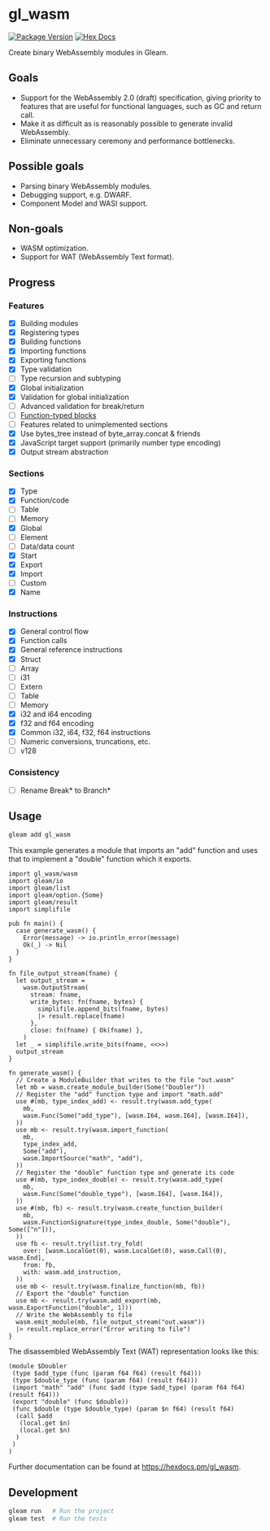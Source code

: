 # gl_wasm

[![Package Version](https://img.shields.io/hexpm/v/gl_wasm)](https://hex.pm/packages/gl_wasm)
[![Hex Docs](https://img.shields.io/badge/hex-docs-ffaff3)](https://hexdocs.pm/gl_wasm/)

Create binary WebAssembly modules in Gleam.

## Goals

 - Support for the WebAssembly 2.0 (draft) specification, giving priority to
 features that are useful for functional languages, such as GC and return call.
 - Make it as difficult as is reasonably possible to generate invalid
 WebAssembly.
 - Eliminate unnecessary ceremony and performance bottlenecks.

## Possible goals

 - Parsing binary WebAssembly modules.
 - Debugging support, e.g. DWARF.
 - Component Model and WASI support.

## Non-goals

 - WASM optimization.
 - Support for WAT (WebAssembly Text format).

## Progress

### Features

 - [x] Building modules
 - [x] Registering types
 - [x] Building functions
 - [x] Importing functions
 - [x] Exporting functions
 - [x] Type validation
 - [ ] Type recursion and subtyping
 - [x] Global initialization
 - [x] Validation for global initialization
 - [ ] Advanced validation for break/return
 - [ ] [Function-typed blocks](https://webassembly.github.io/spec/core/syntax/instructions.html#control-instructions)
 - [ ] Features related to unimplemented sections
 - [x] Use bytes_tree instead of byte_array.concat & friends
 - [x] JavaScript target support (primarily number type encoding)
 - [x] Output stream abstraction

### Sections

 - [x] Type
 - [x] Function/code
 - [ ] Table
 - [ ] Memory
 - [x] Global
 - [ ] Element
 - [ ] Data/data count
 - [x] Start
 - [x] Export
 - [x] Import
 - [ ] Custom
 - [x] Name

### Instructions

 - [x] General control flow
 - [x] Function calls
 - [x] General reference instructions
 - [x] Struct
 - [ ] Array
 - [ ] i31
 - [ ] Extern
 - [ ] Table
 - [ ] Memory
 - [x] i32 and i64 encoding
 - [x] f32 and f64 encoding
 - [x] Common i32, i64, f32, f64 instructions
 - [ ] Numeric conversions, truncations, etc.
 - [ ] v128

### Consistency

 - [ ] Rename Break* to Branch*

## Usage

```sh
gleam add gl_wasm
```

This example generates a module that imports an "add" function and uses that to
implement a "double" function which it exports.

```gleam
import gl_wasm/wasm
import gleam/io
import gleam/list
import gleam/option.{Some}
import gleam/result
import simplifile

pub fn main() {
  case generate_wasm() {
    Error(message) -> io.println_error(message)
    Ok(_) -> Nil
  }
}

fn file_output_stream(fname) {
  let output_stream =
    wasm.OutputStream(
      stream: fname,
      write_bytes: fn(fname, bytes) {
        simplifile.append_bits(fname, bytes)
        |> result.replace(fname)
      },
      close: fn(fname) { Ok(fname) },
    )
  let _ = simplifile.write_bits(fname, <<>>)
  output_stream
}

fn generate_wasm() {
  // Create a ModuleBuilder that writes to the file "out.wasm"
  let mb = wasm.create_module_builder(Some("Doubler"))
  // Register the "add" function type and import "math.add"
  use #(mb, type_index_add) <- result.try(wasm.add_type(
    mb,
    wasm.Func(Some("add_type"), [wasm.I64, wasm.I64], [wasm.I64]),
  ))
  use mb <- result.try(wasm.import_function(
    mb,
    type_index_add,
    Some("add"),
    wasm.ImportSource("math", "add"),
  ))
  // Register the "double" function type and generate its code
  use #(mb, type_index_double) <- result.try(wasm.add_type(
    mb,
    wasm.Func(Some("double_type"), [wasm.I64], [wasm.I64]),
  ))
  use #(mb, fb) <- result.try(wasm.create_function_builder(
    mb,
    wasm.FunctionSignature(type_index_double, Some("double"), Some(["n"])),
  ))
  use fb <- result.try(list.try_fold(
    over: [wasm.LocalGet(0), wasm.LocalGet(0), wasm.Call(0), wasm.End],
    from: fb,
    with: wasm.add_instruction,
  ))
  use mb <- result.try(wasm.finalize_function(mb, fb))
  // Export the "double" function
  use mb <- result.try(wasm.add_export(mb, wasm.ExportFunction("double", 1)))
  // Write the WebAssembly to file
  wasm.emit_module(mb, file_output_stream("out.wasm"))
  |> result.replace_error("Error writing to file")
}
```

The disassembled WebAssembly Text (WAT) representation looks like this:

```
(module $Doubler
 (type $add_type (func (param f64 f64) (result f64)))
 (type $double_type (func (param f64) (result f64)))
 (import "math" "add" (func $add (type $add_type) (param f64 f64) (result f64)))
 (export "double" (func $double))
 (func $double (type $double_type) (param $n f64) (result f64)
  (call $add
   (local.get $n)
   (local.get $n)
  )
 )
)
```

Further documentation can be found at <https://hexdocs.pm/gl_wasm>.

## Development

```sh
gleam run   # Run the project
gleam test  # Run the tests
```

